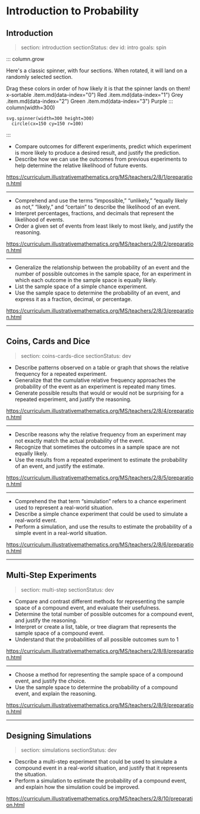 # Introduction to Probability

## Introduction

> section: introduction
> sectionStatus: dev
> id: intro
> goals: spin

::: column.grow

Here's a classic spinner, with four sections. When rotated, it will land on a randomly selected section. 

Drag these colors in order of how likely it is that the spinner lands on them!
    x-sortable
      .item.md(data-index="0") Red
      .item.md(data-index="1") Grey
      .item.md(data-index="2") Green
      .item.md(data-index="3") Purple
::: column(width=300)

    svg.spinner(width=300 height=300)
      circle(cx=150 cy=150 r=100)

:::

* Compare outcomes for different experiments, predict which experiment is more likely to produce a desired result, and justify the prediction.
* Describe how we can use the outcomes from previous experiments to help determine the relative likelihood of future events.

https://curriculum.illustrativemathematics.org/MS/teachers/2/8/1/preparation.html

---

* Comprehend and use the terms “impossible,” “unlikely,” “equally likely as not,” “likely,” and “certain” to describe the likelihood of an event.
* Interpret percentages, fractions, and decimals that represent the likelihood of events.
* Order a given set of events from least likely to most likely, and justify the reasoning.

https://curriculum.illustrativemathematics.org/MS/teachers/2/8/2/preparation.html

---

* Generalize the relationship between the probability of an event and the number of possible outcomes in the sample space, for an experiment in which each outcome in the sample space is equally likely.
* List the sample space of a simple chance experiment.
* Use the sample space to determine the probability of an event, and express it as a fraction, decimal, or percentage.

https://curriculum.illustrativemathematics.org/MS/teachers/2/8/3/preparation.html


----------------------------------------------------------------------------------------------------


## Coins, Cards and Dice

> section: coins-cards-dice
> sectionStatus: dev

* Describe patterns observed on a table or graph that shows the relative frequency for a repeated experiment.
* Generalize that the cumulative relative frequency approaches the probability of the event as an experiment is repeated many times.
* Generate possible results that would or would not be surprising for a repeated experiment, and justify the reasoning.

https://curriculum.illustrativemathematics.org/MS/teachers/2/8/4/preparation.html

---

* Describe reasons why the relative frequency from an experiment may not exactly match the actual probability of the event.
* Recognize that sometimes the outcomes in a sample space are not equally likely.
* Use the results from a repeated experiment to estimate the probability of an event, and justify the estimate.

https://curriculum.illustrativemathematics.org/MS/teachers/2/8/5/preparation.html

---

* Comprehend the that term “simulation” refers to a chance experiment used to represent a real-world situation.
* Describe a simple chance experiment that could be used to simulate a real-world event.
* Perform a simulation, and use the results to estimate the probability of a simple event in a real-world situation.

https://curriculum.illustrativemathematics.org/MS/teachers/2/8/6/preparation.html


----------------------------------------------------------------------------------------------------


## Multi-Step Experiments

> section: multi-step
> sectionStatus: dev

* Compare and contrast different methods for representing the sample space of a compound event, and evaluate their usefulness.
* Determine the total number of possible outcomes for a compound event, and justify the reasoning.
* Interpret or create a list, table, or tree diagram that represents the sample space of a compound event.
* Understand that the probabilities of all possible outcomes sum to 1

https://curriculum.illustrativemathematics.org/MS/teachers/2/8/8/preparation.html

---

* Choose a method for representing the sample space of a compound event, and justify the choice.
* Use the sample space to determine the probability of a compound event, and explain the reasoning.

https://curriculum.illustrativemathematics.org/MS/teachers/2/8/9/preparation.html


----------------------------------------------------------------------------------------------------


## Designing Simulations

> section: simulations
> sectionStatus: dev

* Describe a multi-step experiment that could be used to simulate a compound event in a real-world situation, and justify that it represents the situation.
* Perform a simulation to estimate the probability of a compound event, and explain how the simulation could be improved.

https://curriculum.illustrativemathematics.org/MS/teachers/2/8/10/preparation.html

